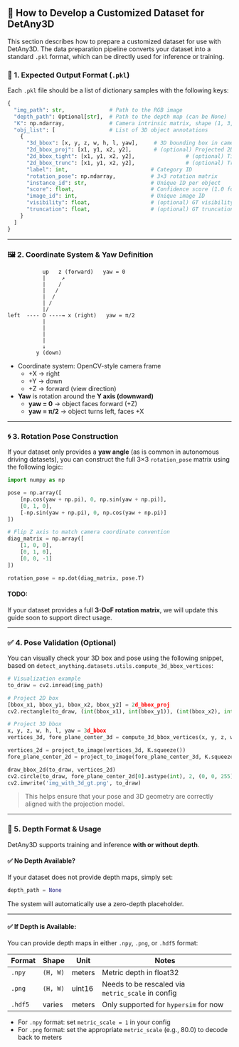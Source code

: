 ## 🧪 How to Develop a Customized Dataset for DetAny3D

This section describes how to prepare a customized dataset for use with DetAny3D. The data preparation pipeline converts your dataset into a standard `.pkl` format, which can be directly used for inference or training.

### 🧱 1. Expected Output Format (`.pkl`)

Each `.pkl` file should be a list of dictionary samples with the following keys:

```python
{
  "img_path": str,              # Path to the RGB image
  "depth_path": Optional[str],  # Path to the depth map (can be None)
  "K": np.ndarray,              # Camera intrinsic matrix, shape (1, 3, 3)
  "obj_list": [                 # List of 3D object annotations
    {
      "3d_bbox": [x, y, z, w, h, l, yaw],     # 3D bounding box in camera coordinates
      "2d_bbox_proj": [x1, y1, x2, y2],       # (optional) Projected 2D bounding box
      "2d_bbox_tight": [x1, y1, x2, y2],                # (optional) Tight 2D box
      "2d_bbox_trunc": [x1, y1, x2, y2],                # (optional) Truncated 2D box
      "label": int,                          # Category ID
      "rotation_pose": np.ndarray,           # 3×3 rotation matrix 
      "instance_id": str,                    # Unique ID per object
      "score": float,                        # Confidence score (1.0 for GT)
      "image_id": int,                       # Unique image ID
      "visibility": float,                   # (optional) GT visibility
      "truncation": float,                   # (optional) GT truncation
    }
  ]
}
```

---

### 🖼️ 2. Coordinate System & Yaw Definition

```
           up   z (forward)   yaw = 0
           |     ↗
           |    /
           |   /
           |  /
           | /
           |/
left  ---- O ----→ x (right)   yaw = π/2
           |
           |
           |
           |
           ↓
         y (down)
```

- Coordinate system: OpenCV-style camera frame
  - +X → right
  - +Y → down
  - +Z → forward (view direction)
- **Yaw** is rotation around the **Y axis (downward)**
  - **yaw = 0** → object faces forward (+Z)
  - **yaw = π/2** → object turns left, faces +X


---

### 🌀 3. Rotation Pose Construction

If your dataset only provides a **yaw angle** (as is common in autonomous driving datasets), you can construct the full 3×3 `rotation_pose` matrix using the following logic:

```python
import numpy as np

pose = np.array([
    [np.cos(yaw + np.pi), 0, np.sin(yaw + np.pi)],
    [0, 1, 0],
    [-np.sin(yaw + np.pi), 0, np.cos(yaw + np.pi)]
])

# Flip Z axis to match camera coordinate convention
diag_matrix = np.array([
    [1, 0, 0],
    [0, 1, 0],
    [0, 0, -1]
])

rotation_pose = np.dot(diag_matrix, pose.T)
```

#### TODO:
If your dataset provides a full **3-DoF rotation matrix**, we will update this guide soon to support direct usage.

---

### ✅ 4. Pose Validation (Optional)

You can visually check your 3D box and pose using the following snippet, based on `detect_anything.datasets.utils.compute_3d_bbox_vertices`:

```python
# Visualization example
to_draw = cv2.imread(img_path)

# Project 2D box
[bbox_x1, bbox_y1, bbox_x2, bbox_y2] = 2d_bbox_proj
cv2.rectangle(to_draw, (int(bbox_x1), int(bbox_y1)), (int(bbox_x2), int(bbox_y2)), (0, 0, 255), 2)

# Project 3D bbox
x, y, z, w, h, l, yaw = 3d_bbox
vertices_3d, fore_plane_center_3d = compute_3d_bbox_vertices(x, y, z, w, h, l, yaw, rotation_pose)  # rotation_pose=None if only yaw

vertices_2d = project_to_image(vertices_3d, K.squeeze())
fore_plane_center_2d = project_to_image(fore_plane_center_3d, K.squeeze())

draw_bbox_2d(to_draw, vertices_2d)
cv2.circle(to_draw, fore_plane_center_2d[0].astype(int), 2, (0, 0, 255), 1)
cv2.imwrite('img_with_3d_gt.png', to_draw)
```

> This helps ensure that your pose and 3D geometry are correctly aligned with the projection model.

---

### 🌊 5. Depth Format & Usage

DetAny3D supports training and inference **with or without depth**.

#### ✅ No Depth Available?
If your dataset does not provide depth maps, simply set:
```python
depth_path = None
```
The system will automatically use a zero-depth placeholder. 

---

#### ✅ If Depth is Available:

You can provide depth maps in either `.npy`, `.png`, or `.hdf5` format:

| Format      | Shape     | Unit     | Notes                                 |
|-------------|-----------|----------|---------------------------------------|
| `.npy`      | `(H, W)`  | meters   | Metric depth in float32               |
| `.png`      | `(H, W)`  | uint16   | Needs to be rescaled via `metric_scale` in config |
| `.hdf5`     | varies    | meters   | Only supported for `hypersim` for now        |

- For `.npy` format: set `metric_scale = 1` in your config
- For `.png` format: set the appropriate `metric_scale` (e.g., 80.0) to decode back to meters



